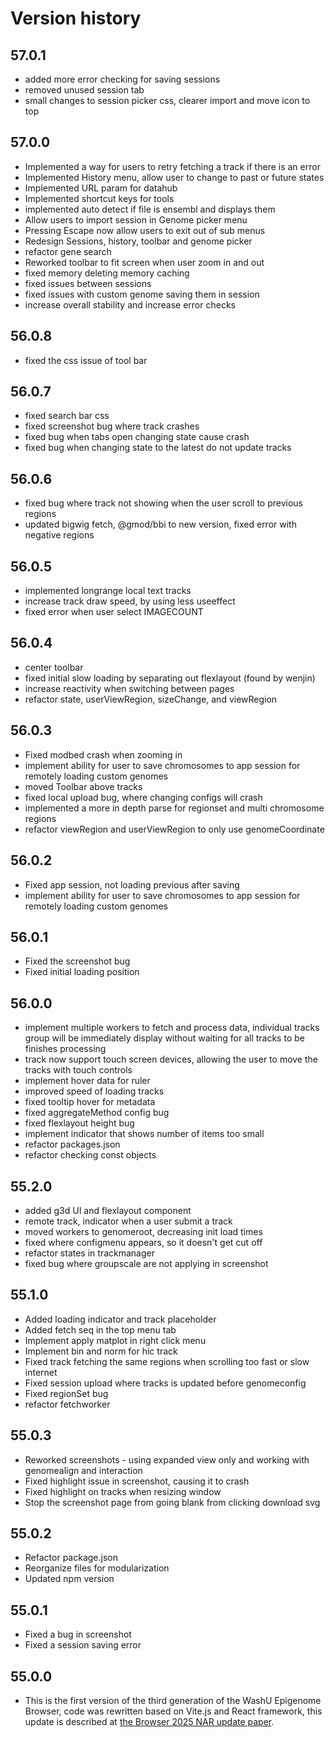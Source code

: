 # Version history

## 57.0.1
- added more error checking for saving sessions 
- removed unused session tab 
- small changes to session picker css, clearer import and move icon to top

## 57.0.0
- Implemented a way for users to retry fetching a track if there is an error 
- Implemented History menu, allow user to change to past or future states
- Implemented URL param for datahub
- Implemented shortcut keys for tools
- implemented auto detect if file is ensembl and displays them
- Allow users to import session in Genome picker menu 
- Pressing Escape now allow users to exit out of sub menus
- Redesign Sessions, history, toolbar and genome picker
- refactor gene search
- Reworked toolbar to fit screen when user zoom in and out
- fixed memory deleting memory caching 
- fixed issues between sessions
- fixed issues with custom genome saving them in session
- increase overall stability and increase error checks 

## 56.0.8

- fixed the css issue of tool bar

## 56.0.7

- fixed search bar css 
- fixed screenshot bug where track crashes
- fixed bug when tabs open changing state cause crash
- fixed bug when changing state to the latest do not update tracks

## 56.0.6

- fixed bug where track not showing when the user scroll to previous regions
- updated bigwig fetch, @gmod/bbi to new version, fixed error with negative regions

## 56.0.5

- implemented longrange local text tracks
- increase track draw speed, by using less useeffect
- fixed error when user select IMAGECOUNT

## 56.0.4

- center toolbar
- fixed initial slow loading by separating out flexlayout (found by wenjin)
- increase reactivity when switching between pages
- refactor state, userViewRegion, sizeChange, and viewRegion

## 56.0.3

- Fixed modbed crash when zooming in
- implement ability for user to save chromosomes to app session for remotely loading custom genomes
- moved Toolbar above tracks
- fixed local upload bug, where changing configs will crash
- implemented a more in depth parse for regionset and multi chromosome regions
- refactor viewRegion and userViewRegion to only use genomeCoordinate

## 56.0.2

- Fixed app session, not loading previous after saving
- implement ability for user to save chromosomes to app session for remotely loading custom genomes

## 56.0.1

- Fixed the screenshot bug
- Fixed initial loading position

## 56.0.0

- implement multiple workers to fetch and process data, individual
  tracks group will be immediately display without waiting for all tracks
  to be finishes processing
- track now support touch screen devices, allowing the user to move the tracks with touch controls
- implement hover data for ruler
- improved speed of loading tracks
- fixed tooltip hover for metadata
- fixed aggregateMethod config bug
- fixed flexlayout height bug
- implement indicator that shows number of items too small
- refactor packages.json
- refactor checking const objects

## 55.2.0

- added g3d UI and flexlayout component
- remote track, indicator when a user submit a track
- moved workers to genomeroot, decreasing init load times
- fixed where configmenu appears, so it doesn't get cut off
- refactor states in trackmanager
- fixed bug where groupscale are not applying in screenshot

## 55.1.0

- Added loading indicator and track placeholder
- Added fetch seq in the top menu tab
- Implement apply matplot in right click menu
- Implement bin and norm for hic track
- Fixed track fetching the same regions when scrolling too fast or slow internet
- Fixed session upload where tracks is updated before genomeconfig
- Fixed regionSet bug
- refactor fetchworker

## 55.0.3

- Reworked screenshots - using expanded view only and working with genomealign and interaction
- Fixed highlight issue in screenshot, causing it to crash
- Fixed highlight on tracks when resizing window
- Stop the screenshot page from going blank from clicking download svg

## 55.0.2

- Refactor package.json
- Reorganize files for modularization
- Updated npm version

## 55.0.1

- Fixed a bug in screenshot
- Fixed a session saving error

## 55.0.0

- This is the first version of the third generation of the WashU Epigenome Browser, code was rewritten based on Vite.js and React framework, this update is described at [the Browser 2025 NAR update paper](https://doi.org/10.1093/nar/gkaf387).
